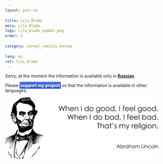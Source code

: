 ```yaml
---
layout: post-ea

title: Lila Blade
meta: Lila Blade
logo: lila_blade_symbol.png
order: 3

category: unreal_reality_heroes

lang: en
ref: lila_blade
---
```


Sorry, at the moment the information is available only in **<a href="https://lincolnvirus.com/projects/ru/comics/unreal_reality/heroes/lila_blade.html" target="_blank">Russian</a>**.

Please **<a href="https://www.paypal.com/cgi-bin/webscr?cmd=_s-xclick&hosted_button_id=T3KLFW2TE8SJC&source=url" target="_blank"><span style="background-color:#4169E1; color:white; padding:3px; border-radius: 3px">support&nbsp;my&nbsp;project</span></a>** so that the information is available in other languages.

<a data-fancybox="gallery" href="/img/programming/Lincoln.png"><img src="/img/programming/Lincoln.png" alt=""></a>
